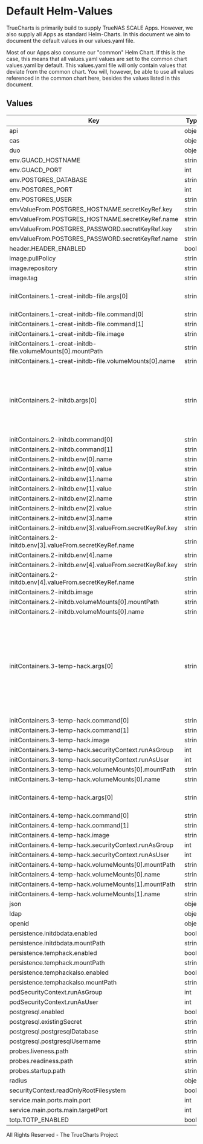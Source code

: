 # Default Helm-Values

TrueCharts is primarily build to supply TrueNAS SCALE Apps.
However, we also supply all Apps as standard Helm-Charts. In this document we aim to document the default values in our values.yaml file.

Most of our Apps also consume our "common" Helm Chart.
If this is the case, this means that all values.yaml values are set to the common chart values.yaml by default. This values.yaml file will only contain values that deviate from the common chart.
You will, however, be able to use all values referenced in the common chart here, besides the values listed in this document.

## Values

| Key | Type | Default | Description |
|-----|------|---------|-------------|
| api | object | `{}` |  |
| cas | object | `{}` |  |
| duo | object | `{}` |  |
| env.GUACD_HOSTNAME | string | `"localhost"` |  |
| env.GUACD_PORT | int | `4822` |  |
| env.POSTGRES_DATABASE | string | `"{{ .Values.postgresql.postgresqlDatabase }}"` |  |
| env.POSTGRES_PORT | int | `5432` |  |
| env.POSTGRES_USER | string | `"{{ .Values.postgresql.postgresqlUsername }}"` |  |
| envValueFrom.POSTGRES_HOSTNAME.secretKeyRef.key | string | `"plainhost"` |  |
| envValueFrom.POSTGRES_HOSTNAME.secretKeyRef.name | string | `"dbcreds"` |  |
| envValueFrom.POSTGRES_PASSWORD.secretKeyRef.key | string | `"postgresql-password"` |  |
| envValueFrom.POSTGRES_PASSWORD.secretKeyRef.name | string | `"dbcreds"` |  |
| header.HEADER_ENABLED | bool | `false` |  |
| image.pullPolicy | string | `"IfNotPresent"` |  |
| image.repository | string | `"tccr.io/truecharts/guacamole-client"` |  |
| image.tag | string | `"v1.4.0@sha256:43f7b0575173f509b5215a89170dfea80ea07f0b2bfed405882a4bc7ec9dfa52"` |  |
| initContainers.1-creat-initdb-file.args[0] | string | `"echo \"Creating initdb.sql file...\"; /opt/guacamole/bin/initdb.sh --postgres > /initdbdata/initdb.sql; if [ -e /initdbdata/initdb.sql ]; then\n  echo \"Init file created successfully!\";\n  exit 0;\nelse\n  echo \"Init file failed to create.\";\n  exit 1;\nfi;\n"` |  |
| initContainers.1-creat-initdb-file.command[0] | string | `"/bin/sh"` |  |
| initContainers.1-creat-initdb-file.command[1] | string | `"-c"` |  |
| initContainers.1-creat-initdb-file.image | string | `"{{ .Values.image.repository }}:{{ .Values.image.tag }}"` |  |
| initContainers.1-creat-initdb-file.volumeMounts[0].mountPath | string | `"/initdbdata"` |  |
| initContainers.1-creat-initdb-file.volumeMounts[0].name | string | `"initdbdata"` |  |
| initContainers.2-initdb.args[0] | string | `"echo \"Waiting for DB to be ready...\"; DBREADY=0; for i in {1..10}; do pg_isready -t 5 -h $POSTGRES_HOSTNAME -d $POSTGRES_DATABASE -U $POSTGRES_USER -p $POSTGRES_PORT;\n  if [ $? -eq 0 ];\n    then echo \"DB is ready!\";\n      DBREADY=1;\n      break;\n    else echo \"DB not ready yet.\";\n  fi;\n  echo \"Waiting...\";\n  sleep 5;\ndone; if [ $DBREADY -eq 1 ]; then echo \"Initializing DB's schema...\";\n  psql -h $POSTGRES_HOSTNAME -d $POSTGRES_DATABASE -U $POSTGRES_USER -p $POSTGRES_PORT -a -w -f /initdbdata/initdb.sql;\n  if [ $? -eq 0 ];\n    then echo \"DB's schema initialized successfully!\";\n      exit 0;\n    else echo \"DB's schema failed to initialize.\";\n      exit 1;\n  fi;\nelse echo \"DB failed to start.\"; fi;\n"` |  |
| initContainers.2-initdb.command[0] | string | `"/bin/sh"` |  |
| initContainers.2-initdb.command[1] | string | `"-c"` |  |
| initContainers.2-initdb.env[0].name | string | `"POSTGRES_DATABASE"` |  |
| initContainers.2-initdb.env[0].value | string | `"{{ .Values.postgresql.postgresqlDatabase }}"` |  |
| initContainers.2-initdb.env[1].name | string | `"POSTGRES_USER"` |  |
| initContainers.2-initdb.env[1].value | string | `"{{ .Values.postgresql.postgresqlUsername }}"` |  |
| initContainers.2-initdb.env[2].name | string | `"POSTGRES_PORT"` |  |
| initContainers.2-initdb.env[2].value | string | `"5432"` |  |
| initContainers.2-initdb.env[3].name | string | `"POSTGRES_HOSTNAME"` |  |
| initContainers.2-initdb.env[3].valueFrom.secretKeyRef.key | string | `"plainhost"` |  |
| initContainers.2-initdb.env[3].valueFrom.secretKeyRef.name | string | `"dbcreds"` |  |
| initContainers.2-initdb.env[4].name | string | `"PGPASSWORD"` |  |
| initContainers.2-initdb.env[4].valueFrom.secretKeyRef.key | string | `"postgresql-password"` |  |
| initContainers.2-initdb.env[4].valueFrom.secretKeyRef.name | string | `"dbcreds"` |  |
| initContainers.2-initdb.image | string | `"{{ .Values.postgresqlImage.repository }}:{{ .Values.postgresqlImage.tag }}"` |  |
| initContainers.2-initdb.volumeMounts[0].mountPath | string | `"/initdbdata"` |  |
| initContainers.2-initdb.volumeMounts[0].name | string | `"initdbdata"` |  |
| initContainers.3-temp-hack.args[0] | string | `"echo \"Checing postgresql driver version...\"; if [ -e /opt/guacamole/postgresql/postgresql-42.2.24.jre7.jar ];\n  then echo \"Version found is correct.\";\n    exit 0;\n  else echo \"Old version found. Will try to download a known-to-work version.\";\n    echo \"Downloading (postgresql-42.2.24.jre7.jar)...\";\n    curl -L \"https://jdbc.postgresql.org/download/postgresql-42.2.24.jre7.jar\" > \"/opt/guacamole/postgresql-hack/postgresql-42.2.24.jre7.jar\";\n    if [ -e /opt/guacamole/postgresql-hack/postgresql-42.2.24.jre7.jar ];\n      then echo \"Downloaded successfully!\";\n        cp -r /opt/guacamole/postgresql/* /opt/guacamole/postgresql-hack/;\n        if [ -e /opt/guacamole/postgresql-hack/postgresql-9.4-1201.jdbc41.jar ];\n          then echo \"Removing old version... (postgresql-9.4-1201.jdbc41.jar)\";\n            rm \"/opt/guacamole/postgresql-hack/postgresql-9.4-1201.jdbc41.jar\";\n            if [ $? -eq 0 ];\n              then echo \"Removed successfully!\";\n              else \"Failed to remove.\";\n                exit 1;\n            fi;\n        fi;\n      else echo \"Failed to download.\";\n        exit 1;\n    fi;\nfi;\n"` |  |
| initContainers.3-temp-hack.command[0] | string | `"/bin/sh"` |  |
| initContainers.3-temp-hack.command[1] | string | `"-c"` |  |
| initContainers.3-temp-hack.image | string | `"{{ .Values.image.repository }}:{{ .Values.image.tag }}"` |  |
| initContainers.3-temp-hack.securityContext.runAsGroup | int | `1001` |  |
| initContainers.3-temp-hack.securityContext.runAsUser | int | `1001` |  |
| initContainers.3-temp-hack.volumeMounts[0].mountPath | string | `"/opt/guacamole/postgresql-hack"` |  |
| initContainers.3-temp-hack.volumeMounts[0].name | string | `"temphack"` |  |
| initContainers.4-temp-hack.args[0] | string | `"echo \"Copying postgres driver into the final destination.\"; cp -r /opt/guacamole/postgresql-hack/* /opt/guacamole/postgresql/; if [ -e /opt/guacamole/postgresql/postgresql-42.2.24.jre7.jar ];\n  then echo \"Driver copied successfully!\";\n  else echo \"Failed to copy the driver\";\nfi;\n"` |  |
| initContainers.4-temp-hack.command[0] | string | `"/bin/sh"` |  |
| initContainers.4-temp-hack.command[1] | string | `"-c"` |  |
| initContainers.4-temp-hack.image | string | `"{{ .Values.image.repository }}:{{ .Values.image.tag }}"` |  |
| initContainers.4-temp-hack.securityContext.runAsGroup | int | `1001` |  |
| initContainers.4-temp-hack.securityContext.runAsUser | int | `1001` |  |
| initContainers.4-temp-hack.volumeMounts[0].mountPath | string | `"/opt/guacamole/postgresql-hack"` |  |
| initContainers.4-temp-hack.volumeMounts[0].name | string | `"temphack"` |  |
| initContainers.4-temp-hack.volumeMounts[1].mountPath | string | `"/opt/guacamole/postgresql"` |  |
| initContainers.4-temp-hack.volumeMounts[1].name | string | `"temphackalso"` |  |
| json | object | `{}` |  |
| ldap | object | `{}` |  |
| openid | object | `{}` |  |
| persistence.initdbdata.enabled | bool | `true` |  |
| persistence.initdbdata.mountPath | string | `"/initdbdata"` |  |
| persistence.temphack.enabled | bool | `true` |  |
| persistence.temphack.mountPath | string | `"/opt/guacamole/postgresql-hack"` |  |
| persistence.temphackalso.enabled | bool | `true` |  |
| persistence.temphackalso.mountPath | string | `"/opt/guacamole/postgresql"` |  |
| podSecurityContext.runAsGroup | int | `1001` |  |
| podSecurityContext.runAsUser | int | `1001` |  |
| postgresql.enabled | bool | `true` |  |
| postgresql.existingSecret | string | `"dbcreds"` |  |
| postgresql.postgresqlDatabase | string | `"guacamole"` |  |
| postgresql.postgresqlUsername | string | `"guacamole"` |  |
| probes.liveness.path | string | `"/guacamole"` |  |
| probes.readiness.path | string | `"/guacamole"` |  |
| probes.startup.path | string | `"/guacamole"` |  |
| radius | object | `{}` |  |
| securityContext.readOnlyRootFilesystem | bool | `false` |  |
| service.main.ports.main.port | int | `10080` |  |
| service.main.ports.main.targetPort | int | `8080` |  |
| totp.TOTP_ENABLED | bool | `false` |  |

All Rights Reserved - The TrueCharts Project
